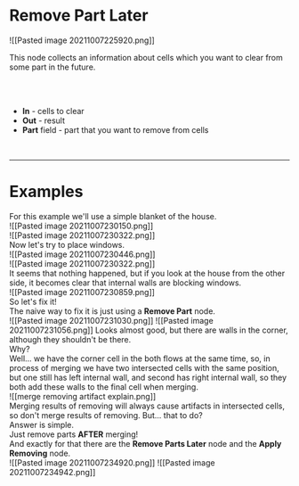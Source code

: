 # **Remove Part Later**

![[Pasted image 20211007225920.png]]   

This node collects an information about cells which you want to clear from some part in the future.  

<br /><br />

- **In** - cells to clear
- **Out** - result
- **Part** field - part that you want to remove from cells

<br />

--------

# Examples
For this example we'll use a simple blanket of the house.  
![[Pasted image 20211007230150.png]]  
![[Pasted image 20211007230322.png]]  
Now let's try to place windows.  
![[Pasted image 20211007230446.png]]  
![[Pasted image 20211007230322.png]]  
It seems that nothing happened, but if you look at the house from the other side, it becomes clear that internal walls are blocking windows.  
![[Pasted image 20211007230859.png]]  
So let's fix it!  
The naive way to fix it is just using a **Remove Part** node.   
![[Pasted image 20211007231030.png]]
![[Pasted image 20211007231056.png]]
Looks almost good, but there are walls in the corner, although they shouldn't be there.  
Why?  
Well... we have the corner cell in the both flows at the same time, so, in process of merging we have two intersected cells with the same position, but one still has left internal wall, and second has right internal wall, so they both add these walls to the final cell when merging.  
![[merge removing artifact explain.png]]  
Merging results of removing will always cause artifacts in intersected cells, so don't merge results of removing. 
But... that to do?  
Answer is simple.  
Just remove parts **AFTER** merging!  
And exactly for that there are the **Remove Parts Later** node and the **Apply Removing** node.  
![[Pasted image 20211007234920.png]]
![[Pasted image 20211007234942.png]]
